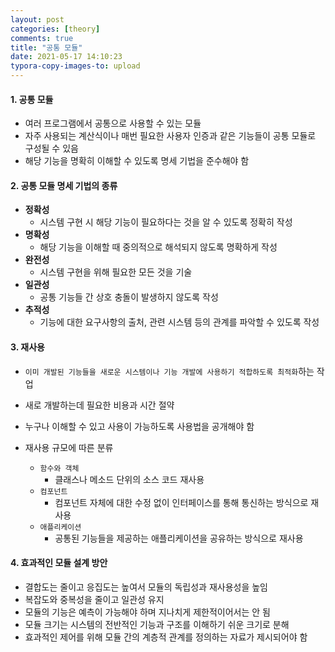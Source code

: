 ```yaml
---
layout: post
categories: [theory]
comments: true
title: "공통 모듈"
date: 2021-05-17 14:10:23
typora-copy-images-to: upload
---
```


#### 1. 공통 모듈

- 여러 프로그램에서 공통으로 사용할 수 있는 모듈
- 자주 사용되는 계산식이나 매번 필요한 사용자 인증과 같은 기능들이 공통 모듈로 구성될 수 있음
- 해당 기능을 명확히 이해할 수 있도록 명세 기법을 준수해야 함

#### 2. 공통 모듈 명세 기법의 종류

- **정확성**
  - 시스템 구현 시 해당 기능이 필요하다는 것을 알 수 있도록 정확히 작성
- **명확성**
  - 해당 기능을 이해할 때 중의적으로 해석되지 않도록 명확하게 작성
- **완전성**
  - 시스템 구현을 위해 필요한 모든 것을 기술
- **일관성**
  - 공통 기능들 간 상호 충돌이 발생하지 않도록 작성
- **추적성**
  - 기능에 대한 요구사항의 출처, 관련 시스템 등의 관계를 파악할 수 있도록 작성

#### 3. 재사용

- `이미 개발된 기능들을 새로운 시스템이나 기능 개발에 사용하기 적합하도록 최적화`하는 작업
- 새로 개발하는데 필요한 비용과 시간 절약
- 누구나 이해할 수 있고 사용이 가능하도록 사용법을 공개해야 함

- 재사용 규모에 따른 분류
  - `함수와 객체`
    - 클래스나 메소드 단위의 소스 코드 재사용
  - `컴포넌트`
    - 컴포넌트 자체에 대한 수정 없이 인터페이스를 통해 통신하는 방식으로 재사용
  - `애플리케이션`
    - 공통된 기능들을 제공하는 애플리케이션을 공유하는 방식으로 재사용

#### 4. 효과적인 모듈 설계 방안

- 결합도는 줄이고 응집도는 높여서 모듈의 독립성과 재사용성을 높임
- 복잡도와 중복성을 줄이고 일관성 유지
- 모듈의 기능은 예측이 가능해야 하며 지나치게 제한적이어서는 안 됨
- 모듈 크기는 시스템의 전반적인 기능과 구조를 이해하기 쉬운 크기로 분해
- 효과적인 제어를 위해 모듈 간의 계층적 관계를 정의하는 자료가 제시되어야 함